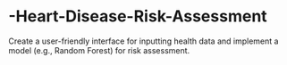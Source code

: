 # -Heart-Disease-Risk-Assessment
Create a user-friendly interface for inputting health data and implement a model (e.g., Random Forest) for risk assessment.
